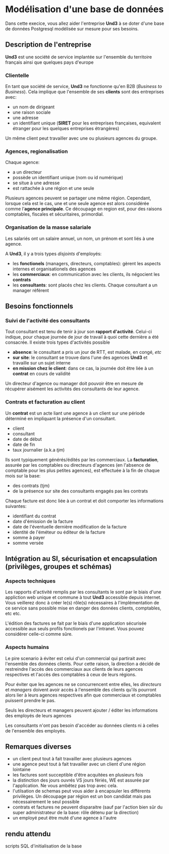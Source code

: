 
# Modélisation d'une base de données

Dans cette execice, vous allez aider l'entreprise **Und3** à se doter d'une base de données Postgresql modélisée sur mesure pour ses besoins.

## Description de l'entreprise

**Und3** est une société de service implantée sur l'ensemble du territoire français ainsi que quelques pays d'europe

### Clientelle

En tant que société de service, **Und3** ne fonctionne qu'en B2B (*Business to Business*). Cela implique que l'ensemble de ses **clients** sont des entreprises avec: 

* un nom de dirigeant
* une raison sociale
* une adresse
* un identifiant unique (**SIRET** pour les entreprises françaises, equivalent étranger pour les quelques entreprises étrangères)

Un même client peut travailler avec une ou plusieurs agences du groupe.

### Agences, regionalisation

Chaque agence: 

* a un directeur
* possède un identifiant unique (nom ou id numérique)
* se situe à une adresse
* est rattachée à une région et une seule

Plusieurs agences peuvent se partager une même région. Cependant, lorsque cela est le cas, une et une seule agence est alors considérée comme l'**agence principale**. Ce découpage en region est, pour des raisons comptables, fiscales et sécuritaires, primordial.

### Organisation de la masse salariale

Les salariés ont un salaire annuel, un nom, un prénom et sont liés à une agence.

A **Und3**, il y a trois types *disjoints* d'employés:

* les **fonctionels** (managers, directeurs, comptables): gèrent les aspects internes et organisationels des agences
* les **commerciaux**: en communication avec les clients, ils négocient les **contrats**
* les **consultants**: sont placés chez les clients. Chaque consultant a un manager référent


## Besoins fonctionnels

### Suivi de l'activité des consultants 

Tout consultant est tenu de tenir à jour son **rapport d'activité**. Celui-ci indique, pour chaque journée de jour de travail à quoi cette dernière a été consacrée. Il existe trois types d'activités possible

* **absence**: le consultant a pris un jour de RTT, est malade, en congé, *etc*
* **sur site**: le consultant se trouve dans l'une des agences **Und3** et travaille sur un sujet interne
* **en mission chez le client**: dans ce cas, la journée doit être liée à un **contrat** en cours de validité

Un directeur d'agence ou manager doit pouvoir être en mesure de récupérer aisément les activités des consultants de leur agence.

### Contrats et facturation au client

Un **contrat** est un acte liant une agence à un client sur une période déterminé en impliquant la présence d'un consultant.  

* client
* consultant 
* date de début
* date de fin
* taux journalier (a.k.a *tjm*)

Ils sont typiquement générés/édités par les commerciaux. La **facturation**, assurée par les comptables ou directeurs d'agences (en l'absence de comptable pour les plus petites agences), est effectuée à la fin de chaque mois sur la base:
 
* des contrats (tjm)
* de la présence sur site des consultants engagés pas les contrats

Chaque facture est donc liée à un contrat et doit comporter les informations suivantes:

* identifiant du contrat
* date d'émission de la facture
* date de l'éventuelle dernière modification de la facture
* identité de l'éméteur ou éditeur de la facture
* somme à payer
* somme versée


## Intégration au SI, sécurisation et encapsulation (privilèges, groupes et schémas)

### Aspects techniques

Les rapports d'activité remplis par les consultants le sont par le biais d'une appliction web unique et commune à tout **Und3** accessible depuis internet. Vous veillerez donc à créer le(s) rôle(s) nécessaires à l'implémentation de ce service sans possible mise en danger des données clients, comptables, etc etc. 

L'édition des factures se fait par le biais d'une application sécurisée accessible aux seuls profils fonctionels par l'intranet. Vous pouvez considérer celle-ci comme sûre.

### Aspects humains

Le pire scenario à éviter est celui d'un commercial qui partirait avec l'ensemble des données clients. Pour cette raison, la direction a décidé de restreindre l'accès des commerciaux aux clients de leurs agences respectives et l'accès des comptables à ceux de leurs régions. 

Pour éviter que les agences ne se concurrencent entre elles, les *directeurs* et *managers* doivent avoir accès à l'ensemble des clients qu'ils pourront alors lier à leurs agences respectives afin que commerciaux et comptables puissent prendre le pas.

Seuls les directeurs et managers peuvent ajouter / éditer les informations des employés de leurs agences

Les consultants n'ont pas besoin d'accéder au données clients ni à celles de l'ensemble des employés.


## Remarques diverses

* un client peut tout à fait travailler avec plusieurs agences
* une agence peut tout à fait travailler avec un client d'une région lointaine
* les factures sont succeptible d'être acquitées en plusieurs fois
* la distinction des jours ouvrés VS jours fériés, WE est assurée par l'application. Ne vous ambêtez pas trop avec cela.
* l'utilsation de schemas peut vous aider à encapsuler les différents privilèges. Un découpage par région est un bon candidat mais pas nécessairement le seul possible
* contrats et factures ne peuvent disparaitre (sauf par l'action bien sûr du super administrateur de la base: rôle détenu par la direction)
* un employé peut être muté d'une agence à l'autre

## rendu attendu

scripts SQL d'initialisation de la base
